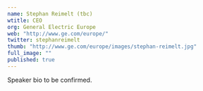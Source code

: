 ```yaml
---
name: Stephan Reimelt (tbc)
wtitle: CEO
org: General Electric Europe
web: "http://www.ge.com/europe/"
twitter: stephanreimelt
thumb: "http://www.ge.com/europe/images/stephan-reimelt.jpg"
full_image: ""
published: true
---
```



Speaker bio to be confirmed.
